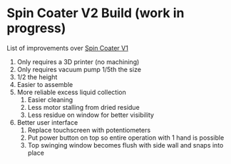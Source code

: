 # Spin Coater V2 Build (work in progress)

List of improvements over [Spin Coater V1](spin-coater-v1-build-to-do.md)

1. Only requires a 3D printer (no machining)
2. Only requires vacuum pump 1/5th the size
3. 1/2 the height
4. Easier to assemble
5. More reliable excess liquid collection
   1. Easier cleaning
   2. Less motor stalling from dried residue
   3. Less residue on window for better visibility
6. Better user interface
   1. Replace touchscreen with potentiometers
   2. Put power button on top so entire operation with 1 hand is possible
   3. Top swinging window becomes flush with side wall and snaps into place
